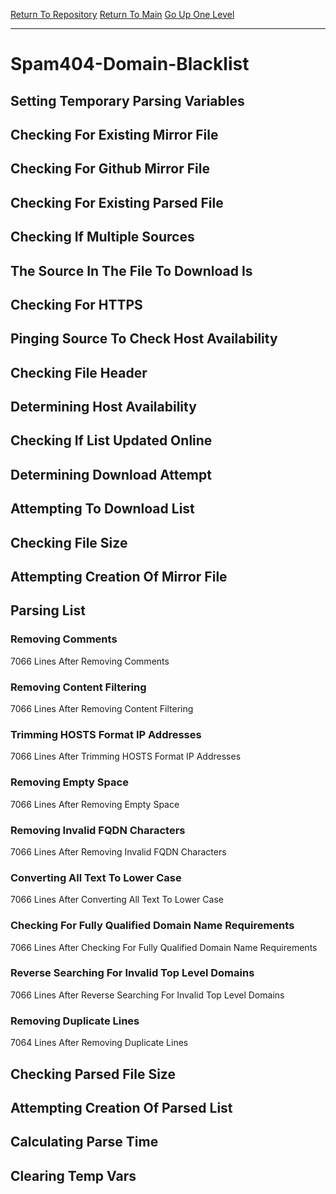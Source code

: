 [Return To Repository](https://github.com/deathbybandaid/piholeparser/)
[Return To Main](https://github.com/deathbybandaid/piholeparser/blob/master/RecentRunLogs/Mainlog.md)
[Go Up One Level](https://github.com/deathbybandaid/piholeparser/blob/master/RecentRunLogs/TopLevelScripts/30-Processing-External-Blacklists.md)
____________________________________
# Spam404-Domain-Blacklist
## Setting Temporary Parsing Variables
## Checking For Existing Mirror File
## Checking For Github Mirror File
## Checking For Existing Parsed File
## Checking If Multiple Sources
## The Source In The File To Download Is
## Checking For HTTPS
## Pinging Source To Check Host Availability
## Checking File Header
## Determining Host Availability
## Checking If List Updated Online
## Determining Download Attempt
## Attempting To Download List
## Checking File Size
## Attempting Creation Of Mirror File
## Parsing List
### Removing Comments
7066 Lines After Removing Comments
### Removing Content Filtering
7066 Lines After Removing Content Filtering
### Trimming HOSTS Format IP Addresses
7066 Lines After Trimming HOSTS Format IP Addresses
### Removing Empty Space
7066 Lines After Removing Empty Space
### Removing Invalid FQDN Characters
7066 Lines After Removing Invalid FQDN Characters
### Converting All Text To Lower Case
7066 Lines After Converting All Text To Lower Case
### Checking For Fully Qualified Domain Name Requirements
7066 Lines After Checking For Fully Qualified Domain Name Requirements
### Reverse Searching For Invalid Top Level Domains
7066 Lines After Reverse Searching For Invalid Top Level Domains
### Removing Duplicate Lines
7064 Lines After Removing Duplicate Lines
## Checking Parsed File Size
## Attempting Creation Of Parsed List
## Calculating Parse Time
## Clearing Temp Vars
